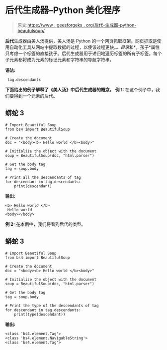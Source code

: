 # 后代生成器–Python 美化程序

> 原文:[https://www . geesforgeks . org/后代-生成器-python-beautulsoup/](https://www.geeksforgeeks.org/descendants-generator-python-beautifulsoup/)

**后代**生成器由美人汤提供，美人汤是 Python 的一个网页抓取框架。网页抓取是使用自动化工具从网站中提取数据的过程，以使该过程更快。*。目录*和*。孩子*属性只考虑一个标签的直接孩子。后代生成器用于递归地遍历标签的所有子标签。每个子元素都将成为元素的标记元素和字符串的导航字符串。

**语法:**

```
 tag.descendants 

```

**下面给出的例子解释了《美人汤》中后代生成器的概念。**
**例 1:** 在这个例子中，我们要得到一个元素的后代。

## 蟒蛇 3

```
# Import Beautiful Soup
from bs4 import BeautifulSoup

# Create the document
doc = "<body><b> Hello world </b><body>"

# Initialize the object with the document
soup = BeautifulSoup(doc, "html.parser")

# Get the body tag
tag = soup.body

# Print all the descendants of tag
for descendant in tag.descendants:
    print(descendant)
```

**输出:**

```
<b> Hello world </b>
 Hello world 
<body></body>

```

**例 2:** 在本例中，我们将看到后代的类型。

## 蟒蛇 3

```
# Import Beautiful Soup
from bs4 import BeautifulSoup

# Create the document
doc = "<body><b> Hello world </b><body>"

# Initialize the object with the document
soup = BeautifulSoup(doc, "html.parser")

# Get the body tag
tag = soup.body

# Print the type of the descendants of tag
for descendant in tag.descendants:
    print(type(descendant))
```

**输出:**

```
<class 'bs4.element.Tag'>
<class 'bs4.element.NavigableString'>
<class 'bs4.element.Tag'>

```